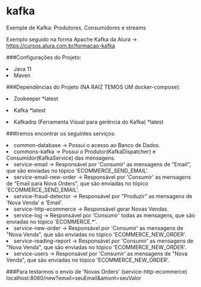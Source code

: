 # kafka
Exemple de Kafka: Produtores, Consumidores e streams

Exemplo seguido na forma Apache Kafka da Alura -> https://cursos.alura.com.br/formacao-kafka

###Configurações do Projeto:

<td>
  <li>Java 11</li>  
  <li>Maven</li>
</td>

###Dependências do Projeto (NA RAIZ TEMOS UM docker-compose):

<p><li>Zookeeper *latest</li>  
<p><li>Kafka *latest</li>  
<p><li>Kafkadrp (Ferramenta Visual para gerência do Kafka) *latest</li>  

###Iremos encontrar os seguintes serviços:

<li>common-database -> Possui o acesso ao Banco de Dados.</li>
<li>commons-kafka -> Possui o Produtor(KafkaDispatcher) e Consumidor(KafkaService) das mensagens.</li>
<li>service-email -> Responsável por 'Consumir' as mensagens de "Email", que são enviadas no tópico 'ECOMMERCE_SEND_EMAIL'.</li>
<li>service-email-new-order -> Responsável por 'Consumir' as mensagens de "Email para Nova Orders", que são enviadas no tópico 'ECOMMERCE_SEND_EMAIL'.</li>
<li>service-fraud-detector -> Responsável por "Produzir" as mensagens de 'Nova Venda' e 'Email'.</li>
<li>service-http-ecommerce -> Responsável gerar Novas Vendas.</li>
<li>service-log -> Responsável por 'Consumir' todas as mensagens, que são enviadas no tópico 'ECOMMERCE.*'.</li>
<li>service-new-order -> Responsável por 'Consumir' as mensagens de "Nova Venda", que são enviadas no tópico 'ECOMMERCE_NEW_ORDER'.</li>
<li>service-reading-report -> Responsável por 'Consumir' as mensagens de "Nova Venda", que são enviadas no tópico 'ECOMMERCE_NEW_ORDER'.</li>
<li>service-users -> Responsável por 'Consumir' as mensagens de "Nova Venda", que são enviadas no tópico 'ECOMMERCE_NEW_ORDER'.</li>

###Para testarmos o envio de 'Novas Orders' (service-http-ecommerce)
localhost:8080/new?email=seuEmail&amont=seuValor